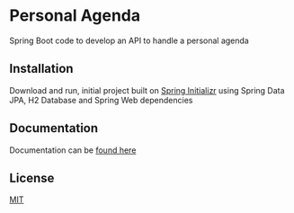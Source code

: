 # Personal Agenda

Spring Boot code to develop an API to handle a personal agenda

## Installation

Download and run, initial project built on [Spring Initializr](https://start.spring.io/) using Spring Data JPA, H2 Database and Spring Web dependencies


## Documentation

Documentation can be [found here](https://documenter.getpostman.com/view/3865521/TzXwFyST)

## License
[MIT](https://choosealicense.com/licenses/mit/)
